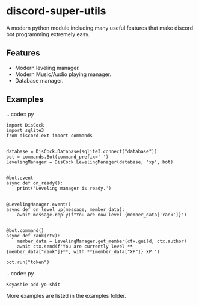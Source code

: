 discord-super-utils
==========

A modern python module including many useful features that make discord bot programming extremely easy.

Features
-------------

- Modern leveling manager.
- Modern Music/Audio playing manager.
- Database manager.

Examples
--------------

.. code:: py

    import DisCock
    import sqlite3
    from discord.ext import commands


    database = DisCock.Database(sqlite3.connect("database"))
    bot = commands.Bot(command_prefix='-')
    LevelingManager = DisCock.LevelingManager(database, 'xp', bot)


    @bot.event
    async def on_ready():
        print('Leveling manager is ready.')


    @LevelingManager.event()
    async def on_level_up(message, member_data):
        await message.reply(f"You are now level {member_data['rank']}")


    @bot.command()
    async def rank(ctx):
        member_data = LevelingManager.get_member(ctx.guild, ctx.author)
        await ctx.send(f'You are currently level **{member_data["rank"]}**, with **{member_data["XP"]} XP.')

    bot.run("token")


.. code:: py

    Koyashie add yo shit

More examples are listed in the examples folder.

